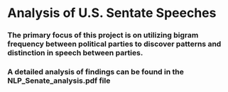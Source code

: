 # Analysis of U.S. Sentate Speeches

### The primary focus of this project is on utilizing bigram frequency between political parties to discover patterns and distinction in speech between parties.

### A detailed analysis of findings can be found in the NLP_Senate_analysis.pdf file






